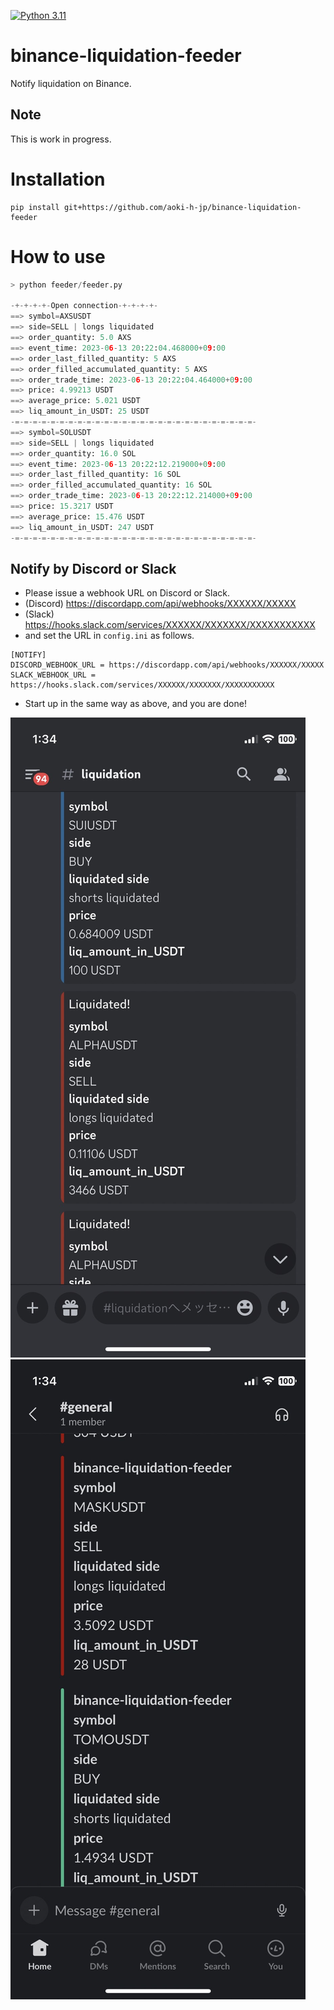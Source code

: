 [![Python 3.11](https://img.shields.io/badge/python-3.11-blue.svg)](https://www.python.org/downloads/release/python-3110//)
# binance-liquidation-feeder
Notify liquidation on Binance.

## Note
This is work in progress.

# Installation
```shell
pip install git+https://github.com/aoki-h-jp/binance-liquidation-feeder
```

# How to use
```python
> python feeder/feeder.py

-+-+-+-+-Open connection-+-+-+-+-
==> symbol=AXSUSDT
==> side=SELL | longs liquidated
==> order_quantity: 5.0 AXS
==> event_time: 2023-06-13 20:22:04.468000+09:00
==> order_last_filled_quantity: 5 AXS
==> order_filled_accumulated_quantity: 5 AXS
==> order_trade_time: 2023-06-13 20:22:04.464000+09:00
==> price: 4.99213 USDT
==> average_price: 5.021 USDT
==> liq_amount_in_USDT: 25 USDT
-=-=-=-=-=-=-=-=-=-=-=-=-=-=-=-=-=-=-=-=-=-=-=-=-=-=-=-
==> symbol=SOLUSDT
==> side=SELL | longs liquidated
==> order_quantity: 16.0 SOL
==> event_time: 2023-06-13 20:22:12.219000+09:00
==> order_last_filled_quantity: 16 SOL
==> order_filled_accumulated_quantity: 16 SOL
==> order_trade_time: 2023-06-13 20:22:12.214000+09:00
==> price: 15.3217 USDT
==> average_price: 15.476 USDT
==> liq_amount_in_USDT: 247 USDT
-=-=-=-=-=-=-=-=-=-=-=-=-=-=-=-=-=-=-=-=-=-=-=-=-=-=-=-

```
## Notify by Discord or Slack
- Please issue a webhook URL on Discord or Slack.
- (Discord) https://discordapp.com/api/webhooks/XXXXXX/XXXXX
- (Slack) https://hooks.slack.com/services/XXXXXX/XXXXXXX/XXXXXXXXXXX
- and set the URL in `config.ini` as follows.

```shell
[NOTIFY]
DISCORD_WEBHOOK_URL = https://discordapp.com/api/webhooks/XXXXXX/XXXXX 
SLACK_WEBHOOK_URL = https://hooks.slack.com/services/XXXXXX/XXXXXXX/XXXXXXXXXXX
```

- Start up in the same way as above, and you are done!

![Discord sample](./img/Discord_sample.jpg)
![Slack sample](./img/Slack_sample.jpg)
